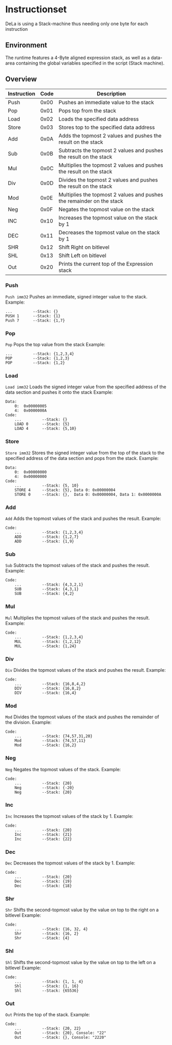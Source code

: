 # Instructionset
DeLa is using a Stack-machine thus needing only one byte for each instruction

## Environment
The runtime features a 4-Byte aligned expression stack, as well as a data-area containing the global variables specified in the script (Stack machine).

## Overview
| Instruction | Code | Description |
|---        |---   |---            |
| Push      | 0x00 | Pushes an immediate value to the stack |
| Pop       | 0x01 | Pops top from the stack |
| Load      | 0x02 | Loads the specified data address |
| Store     | 0x03 | Stores top to the specified data address |
| Add       | 0x0A | Adds the topmost 2 values and pushes the result on the stack |
| Sub       | 0x0B | Subtracts the topmost 2 values and pushes the result on the stack |
| Mul       | 0x0C | Multiplies the topmost 2 values and pushes the result on the stack |
| Div       | 0x0D | Divides the topmost 2 values and pushes the result on the stack |
| Mod       | 0x0E | Multiplies the topmost 2 values and pushes the remainder on the stack |
| Neg       | 0x0F | Negates the topmost value on the stack |
| INC       | 0x10 | Increases the topmost value on the stack by 1 |
| DEC       | 0x11 | Decreases the topmost value on the stack by 1 |
| SHR       | 0x12 | Shift Right on bitlevel |
| SHL       | 0x13 | Shift Left on bitlevel |
| Out       | 0x20 | Prints the current top of the Expression stack |


### Push
```Push imm32```
Pushes an immediate, signed integer value to the stack.
Example:

    ...         --Stack: {}
    PUSH 1      --Stack: {1}
    Push 7      --Stack: {1,7}

### Pop
```Pop```
Pops the top value from the stack
Example:

    ...         --Stack: {1,2,3,4}
    POP         --Stack: {1,2,3}
    POP         --Stack: {1,2}

### Load
```Load imm32```
Loads the signed integer value from the specified address of the data section and pushes it onto the stack
Example:

    Data: 
        0:  0x00000005
        4:  0x0000000A
    Code:
        ...         --Stack: {}
        LOAD 0      --Stack: {5}
        LOAD 4      --Stack: {5,10}

### Store
```Store imm32```
Stores the signed integer value from the top of the stack to the specified address of the data section and pops from the stack.
Example:

    Data: 
        0:  0x00000000
        4:  0x00000000
    Code:
        ...         --Stack: {5, 10}
        STORE 4     --Stack: {5}, Data 0: 0x00000004
        STORE 0     --Stack: {},  Data 0: 0x00000004, Data 1: 0x0000000A

### Add
```Add```
Adds the topmost values of the stack and pushes the result.
Example:

    Code:
        ...         --Stack: {1,2,3,4}
        ADD         --Stack: {1,2,7}
        ADD         --Stack: {1,9}

### Sub
```Sub```
Subtracts the topmost values of the stack and pushes the result.
Example:

    Code:
        ...         --Stack: {4,3,2,1}
        SUB         --Stack: {4,3,1}
        SUB         --Stack: {4,2}

### Mul
```Mul```
Multiplies the topmost values of the stack and pushes the result.
Example:

    Code:
        ...         --Stack: {1,2,3,4}
        MUL         --Stack: {1,2,12}
        MUL         --Stack: {1,24}

### Div
```Div```
Divides the topmost values of the stack and pushes the result.
Example:

    Code:
        ...         --Stack: {16,8,4,2}
        DIV         --Stack: {16,8,2}
        DIV         --Stack: {16,4}

### Mod
```Mod```
Divides the topmost values of the stack and pushes the remainder of the division.
Example:

    Code:
        ...         --Stack: {74,57,31,20}
        Mod         --Stack: {74,57,11}
        Mod         --Stack: {16,2}

### Neg
```Neg```
Negates the topmost values of the stack.
Example:

    Code:
        ...         --Stack: {20}
        Neg         --Stack: {-20}
        Neg         --Stack: {20}

### Inc
```Inc```
Increases the topmost values of the stack by 1.
Example:

    Code:
        ...         --Stack: {20}
        Inc         --Stack: {21}
        Inc         --Stack: {22}

### Dec
```Dec```
Decreases the topmost values of the stack by 1.
Example:

    Code:
        ...         --Stack: {20}
        Dec         --Stack: {19}
        Dec         --Stack: {18}


### Shr
```Shr```
Shifts the second-topmost value by the value on top to the right on a bitlevel
Example:

    Code:
        ...         --Stack: {16, 32, 4}
        Shr         --Stack: {16, 2}
        Shr         --Stack: {4}

### Shl
```Shl```
Shifts the second-topmost value by the value on top to the left on a bitlevel
Example:

    Code:
        ...         --Stack: {1, 1, 4}
        Shl         --Stack: {1, 16}
        Shl         --Stack: {65536}

### Out
```Out```
Prints the top of the stack.
Example: 

    Code:
        ...         --Stack: {20, 22}
        Out         --Stack: {20}, Console: "22"
        Out         --Stack: {}, Console: "2220"

